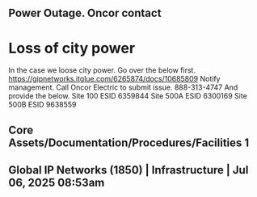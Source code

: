 ## Power Outage. Oncor contact 

# Loss of city power 

In the case we loose city power. Go over the below first. https://gipnetworks.itglue.com/6265874/docs/10685809 Notify management. Call Oncor Electric to submit issue. 888-313-4747 And provide the below. Site 100 ESID 6359844 Site 500A ESID 6300169 Site 500B ESID 9638559 

## Core Assets/Documentation/Procedures/Facilities 1 

## Global IP Networks (1850) | Infrastructure | Jul 06, 2025 08:53am 


